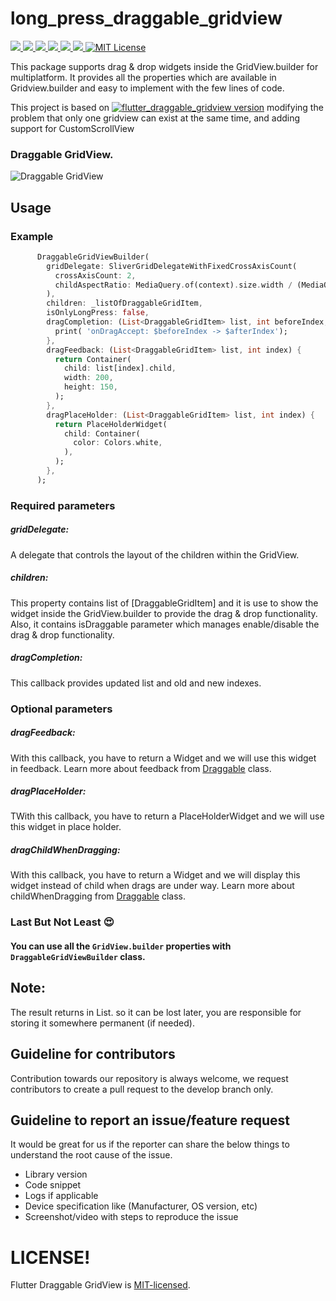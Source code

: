 # long_press_draggable_gridview



<a href="https://developer.android.com" style="pointer-events: stroke;" target="_blank">
<img src="https://img.shields.io/badge/platform-android-blue">
</a>
<a href="https://developer.apple.com/ios/" style="pointer-events: stroke;" target="_blank">
<img src="https://img.shields.io/badge/platform-iOS-blue">
</a>
<a href="" style="pointer-events: stroke;" target="_blank">
<img src="https://img.shields.io/badge/platform-Linux-blue">
</a>
<a href="" style="pointer-events: stroke;" target="_blank">
<img src="https://img.shields.io/badge/platform-Mac-blue">
</a>
<a href="" style="pointer-events: stroke;" target="_blank">
<img src="https://img.shields.io/badge/platform-web-blue">
</a>
<a href="" style="pointer-events: stroke;" target="_blank">
<img src="https://img.shields.io/badge/platform-Windows-blue">
</a>
<a href="https://opensource.org/licenses/MIT"><img src="https://img.shields.io/badge/license-MIT-purple.svg" alt="MIT License"></a>

This package supports drag & drop widgets inside the GridView.builder for multiplatform. It provides all the properties which are available in Gridview.builder and easy to implement with the few lines of code.

This project is based on <a href="https://pub.dev/packages/image_cropping">
<img src="https://img.shields.io/pub/v/flutter_draggable_gridview?label=flutter_draggable_gridview" alt="flutter_draggable_gridview version"></a> modifying the problem that only one gridview can exist at the same time, and adding support for CustomScrollView


### Draggable GridView.
![Draggable GridView](https://github.com/Beoyan-1/long_press_draggable_gridview/blob/main/demonstration.gif)

## Usage

### Example
```dart
      DraggableGridViewBuilder(
        gridDelegate: SliverGridDelegateWithFixedCrossAxisCount(
          crossAxisCount: 2,
          childAspectRatio: MediaQuery.of(context).size.width / (MediaQuery.of(context).size.height / 3),
        ),
        children: _listOfDraggableGridItem,
        isOnlyLongPress: false,
        dragCompletion: (List<DraggableGridItem> list, int beforeIndex, int afterIndex) {
          print( 'onDragAccept: $beforeIndex -> $afterIndex');
        },
        dragFeedback: (List<DraggableGridItem> list, int index) {
          return Container(
            child: list[index].child,
            width: 200,
            height: 150,
          );
        },
        dragPlaceHolder: (List<DraggableGridItem> list, int index) {
          return PlaceHolderWidget(
            child: Container(
              color: Colors.white,
            ),
          );
        },
      );
```
### Required parameters

##### gridDelegate:
A delegate that controls the layout of the children within the GridView.

##### children:
This property contains list of [DraggableGridItem] and it is use to show the widget inside the GridView.builder to provide the drag & drop functionality. Also, it contains isDraggable parameter which manages enable/disable the drag & drop functionality. 

##### dragCompletion:
This callback provides updated list and old and new indexes.


### Optional parameters

##### dragFeedback:
With this callback, you have to return a Widget and we will use this widget in feedback. Learn more about feedback from [Draggable](https://api.flutter.dev/flutter/widgets/Draggable-class.html#:~:text=Draggable%20class%20Null%20safety,user's%20finger%20across%20the%20screen) class. 

##### dragPlaceHolder:
TWith this callback, you have to return a PlaceHolderWidget and we will use this widget in place holder. 

##### dragChildWhenDragging:
With this callback, you have to return a Widget and we will display this widget instead of child when drags are under way. Learn more about childWhenDragging from [Draggable](https://api.flutter.dev/flutter/widgets/Draggable-class.html#:~:text=Draggable%20class%20Null%20safety,user's%20finger%20across%20the%20screen) class.


### Last But Not Least :heart_eyes: 
#### You can use all the ```GridView.builder``` properties with ```DraggableGridViewBuilder``` class.


## Note:
The result returns in List. so it can be lost later, you are responsible for storing it somewhere permanent (if needed).

## Guideline for contributors
Contribution towards our repository is always welcome, we request contributors to create a pull request to the develop branch only.

## Guideline to report an issue/feature request
It would be great for us if the reporter can share the below things to understand the root cause of the issue.
- Library version
- Code snippet
- Logs if applicable
- Device specification like (Manufacturer, OS version, etc)
- Screenshot/video with steps to reproduce the issue

# LICENSE!
Flutter Draggable GridView is [MIT-licensed](https://github.com/Mindinventory/flutter_draggable_gridview/blob/main/LICENSE "MIT-licensed").
